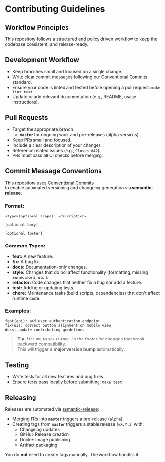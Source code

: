 # Contributing Guidelines

## Workflow Principles

This repository follows a structured and policy driven workflow to keep the codebase consistent, and release-ready.

## Development Workflow

- Keep branches small and focused on a single change.
- Write clear commit messages following our [Conventional Commits](#commit-message-conventions) standard.
- Ensure your code is linted and tested before opening a pull request: `make lint test`
- Update or add relevant documentation (e.g., README, usage instructions).

## Pull Requests

- Target the appropriate branch:
  - **`master`** for ongoing work and pre-releases (alpha versions)
- Keep PRs small and focused.
- Include a clear description of your changes.
- Reference related issues (e.g., `Closes #42`).
- PRs must pass all CI checks before merging.

## Commit Message Conventions

This repository uses [Conventional Commits](https://www.conventionalcommits.org/en/v1.0.0/#summary)  
to enable automated versioning and changelog generation via **semantic-release**.

### Format:

```
<type>(optional scope): <description>

[optional body]

[optional footer]
```

### Common Types:

- **feat:** A new feature.
- **fix:** A bug fix.
- **docs:** Documentation-only changes.
- **style:** Changes that do not affect functionality (formatting, missing semicolons, etc.).
- **refactor:** Code changes that neither fix a bug nor add a feature.
- **test:** Adding or updating tests.
- **chore:** Maintenance tasks (build scripts, dependencies) that don't affect runtime code.

### Examples:

```
feat(api): add user authentication endpoint
fix(ui): correct button alignment on mobile view
docs: update contributing guidelines
```

> **Tip:** Use `BREAKING CHANGE:` in the footer for changes that break backward compatibility.  
> This will trigger a **major version bump** automatically.

## Testing

- Write tests for all new features and bug fixes.
- Ensure tests pass locally before submitting: `make test`

## Releasing

Releases are automated via [semantic-release](https://github.com/semantic-release/semantic-release):

- Merging PRs into **`master`** triggers a pre-release (`alpha`).
- Creating tags from **`master`** triggers a stable release (`vX.Y.Z`) with:
  - Changelog updates
  - GitHub Release creation
  - Docker image publishing
  - Artifact packaging

You do **not** need to create tags manually. The workflow handles it.
